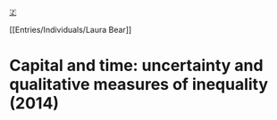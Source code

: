 [🇿](zotero://select/library/items/5LKNSU4T)

[[Entries/Individuals/Laura Bear]] 
# Capital and time: uncertainty and qualitative measures of inequality (2014)

